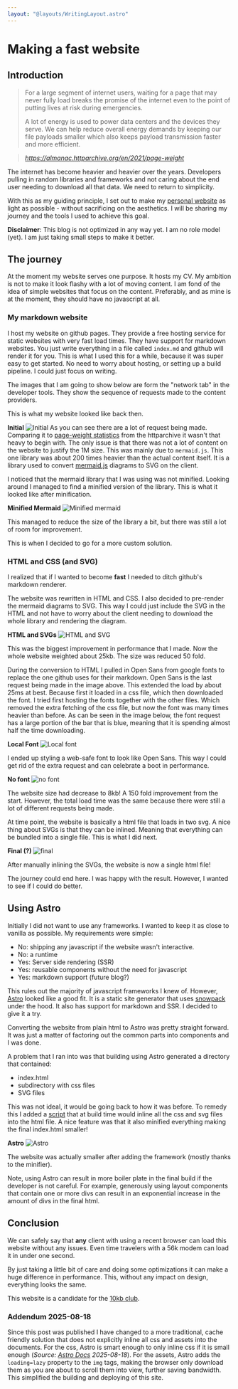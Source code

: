 ```yaml
---
layout: "@layouts/WritingLayout.astro"
---
```


# Making a fast website

## Introduction

> For a large segment of internet users, waiting for a page that may never fully load breaks the promise of the internet even to the point of putting lives at risk during emergencies.
>
> A lot of energy is used to power data centers and the devices they serve. We can help reduce overall energy demands by keeping our file payloads smaller which also keeps payload transmission faster and more efficient.

> <cite>https://almanac.httparchive.org/en/2021/page-weight</cite>

The internet has become heavier and heavier over the years. Developers pulling in random libraries and frameworks and not caring about the end user needing to download all that data. We need to return to simplicity.

With this as my guiding principle, I set out to make my [personal website](https://nicolo.se) as light as possible - without sacrificing on the aesthetics. I will be sharing my journey and the tools I used to achieve this goal.

**Disclaimer**: This blog is not optimized in any way yet. I am no role model (yet). I am just taking small steps to make it better.

## The journey

At the moment my website serves one purpose. It hosts my CV. My ambition is not to make it look flashy with a lot of moving content. I am fond of the idea of simple websites that focus on the content. Preferably, and as mine is at the moment, they should have no javascript at all.

### My markdown website

I host my website on github pages. They provide a free hosting service for static websites with very fast load times. They have support for markdown websites. You just write everything in a file called `index.md` and github will render it for you. This is what I used this for a while, because it was super easy to get started. No need to worry about hosting, or setting up a build pipeline. I could just focus on writing.

The images that I am going to show below are form the "network tab" in the developer tools. They show the sequence of requests made to the content providers.

This is what my website looked like back then.

**Initial**
![Initial](../../assets/2023-03-12-making-a-fast-website_files/initial.jpg)
As you can see there are a lot of request being made. Comparing it to [page-weight statistics](https://httparchive.org/reports/page-weight) from the httparchive it wasn't that heavy to begin with. The only issue is that there was not a lot of content on the website to justify the 1M size.
This was mainly due to `mermaid.js`. This one library was about 200 times heavier than the actual content itself. It is a library used to convert [mermaid.js](https://mermaid.js.org) diagrams to SVG on the client.

I noticed that the mermaid library that I was using was not minified. Looking around I managed to find a minified version of the library. This is what it looked like after minification.

**Minified Mermaid**
![Minified mermaid](../../assets/2023-03-12-making-a-fast-website_files/minified_mermaid.jpg)

This managed to reduce the size of the library a bit, but there was still a lot of room for improvement.

This is when I decided to go for a more custom solution.

### HTML and CSS (and SVG)

I realized that if I wanted to become **fast** I needed to ditch github's markdown renderer.

The website was rewritten in HTML and CSS. I also decided to pre-render the mermaid diagrams to SVG. This way I could just include the SVG in the HTML and not have to worry about the client needing to download the whole library and rendering the diagram.

**HTML and SVGs**
![HTML and SVG](../../assets/2023-03-12-making-a-fast-website_files/html_svg.jpg)

This was the biggest improvement in performance that I made. Now the whole website weighted about 25kb. The size was reduced 50 fold.

During the conversion to HTML I pulled in Open Sans from google fonts to replace the one github uses for their markdown. Open Sans is the last request being made in the image above. This extended the load by about 25ms at best. Because first it loaded in a css file, which then downloaded the font.
I tried first hosting the fonts together with the other files. Which removed the extra fetching of the css file, but now the font was many times heavier than before. As can be seen in the image below, the font request has a large portion of the bar that is blue, meaning that it is spending almost half the time downloading.

**Local Font**
![Local font](../../assets/2023-03-12-making-a-fast-website_files/local_font.jpg)

I ended up styling a web-safe font to look like Open Sans. This way I could get rid of the extra request and can celebrate a boot in performance.

**No font**
![no font](../../assets/2023-03-12-making-a-fast-website_files/no_font.jpg)

The website size had decrease to 8kb! A 150 fold improvement from the start. However, the total load time was the same because there were still a lot of different requests being made.

At time point, the website is basically a html file that loads in two svg. A nice thing about SVGs is that they can be inlined. Meaning that everything can be bundled into a single file. This is what I did next.

**Final (?)**
![final](../../assets/2023-03-12-making-a-fast-website_files/final.jpg)

After manually inlining the SVGs, the website is now a single html file!

The journey could end here. I was happy with the result. However, I wanted to see if I could do better.

## Using Astro

Initially I did not want to use any frameworks. I wanted to keep it as close to vanilla as possible. My requirements were simple:

- No: shipping any javascript if the website wasn't interactive.
- No: a runtime
- Yes: Server side rendering (SSR)
- Yes: reusable components without the need for javascript
- Yes: markdown support (future blog?)

This rules out the majority of javascript frameworks I knew of. However, [Astro](https://astro.build) looked like a good fit. It is a static site generator that uses [snowpack](https://www.snowpack.dev/) under the hood. It also has support for markdown and SSR. I decided to give it a try.

Converting the website from plain html to Astro was pretty straight forward. It was just a matter of factoring out the common parts into components and I was done.

A problem that I ran into was that building using Astro generated a directory that contained:

- index.html
- subdirectory with css files
- SVG files

This was not ideal, it would be going back to how it was before.
To remedy this I added a [script](https://github.com/ridulfo/nicolo.se/blob/main/inline-styles.mjs) that at build time would inline all the css and svg files into the html file. A nice feature was that it also minified everything making the final index.html smaller!

**Astro**
![Astro](../../assets/2023-03-12-making-a-fast-website_files/astro.jpg)

The website was actually smaller after adding the framework (mostly thanks to the minifier).

Note, using Astro can result in more boiler plate in the final build if the developer is not careful. For example, generously using layout components that contain one or more divs can result in an exponential increase in the amount of divs in the final html.

## Conclusion

We can safely say that **any** client with using a recent browser can load this website without any issues. Even time travelers with a 56k modem can load it in under one second.

By just taking a little bit of care and doing some optimizations it can make a huge difference in performance. This, without any impact on design, everything looks the same.

This website is a candidate for the [10kb club](https://10kbclub.com/).

### Addendum 2025-08-18

Since this post was published I have changed to a more traditional, cache friendly solution that does not explicitly inline all css and assets into the documents. 
For the css, Astro is smart enough to only inline css if it is small enough (<cite>Source: <a href="https://docs.astro.build/en/guides/styling/#bundle-control">Astro Docs</a> 2025-08-18</cite>).
For the assets, Astro adds the `loading=lazy` property to the `img` tags, making the browser only download them as you are about to scroll them into view, further saving bandwidth. This simplified the building and deploying of this site.
